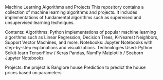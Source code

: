 Machine Learning Algorithms and Projects
This repository contains a collection of machine learning algorithms and projects. It includes implementations of fundamental algorithms such as supervised and unsupervised learning techniques. 

Contents:
Algorithms: Python implementations of popular machine learning algorithms such as Linear Regression, Decision Trees, K-Nearest Neighbors, Support Vector Machines, and more.
Notebooks: Jupyter Notebooks with step-by-step explanations and visualizations.
Technologies Used:
Python
Scikit-learn
TensorFlow / Keras
Pandas, NumPy
Matplotlib / Seaborn
Jupyter Notebooks

Projects:
the project is Banglore house Prediction to predict the house prices based on parameters
